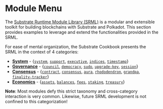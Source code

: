 # Module Menu

The [Substrate Runtime Module Library (SRML)](https://github.com/paritytech/substrate/tree/master/srml) is a modular and extensible toolkit for building blockchains with Substrate and Polkadot. This section provides examples to leverage and extend the functionalities provided in the SRML.

For ease of mental organization, the Substrate Cookbook presents the SRML in the context of 4 categories:
* **[System](./system/README.md)** - {[`system`](https://github.com/paritytech/substrate/tree/master/srml/system), [`support`](https://github.com/paritytech/substrate/tree/master/srml/support), [`executive`](https://github.com/paritytech/substrate/tree/master/srml/executive), [`indices`](https://github.com/paritytech/substrate/tree/master/srml/indices), [`timestamp`](https://github.com/paritytech/substrate/tree/master/srml/timestamp)}
* **[Governance](./governance/README.md)** - {[`council`](https://github.com/paritytech/substrate/tree/master/srml/council), [`democracy`](https://github.com/paritytech/substrate/tree/master/srml/democracy), [`sudo`](https://github.com/paritytech/substrate/tree/master/srml/sudo), [`upgrade-key`](https://github.com/paritytech/substrate/tree/master/srml/upgrade-key), [`session`](https://github.com/paritytech/substrate/tree/master/srml/session)}
* **[Consensus](./consensus/README.md)** - {[`contract`](https://github.com/paritytech/substrate/tree/master/srml/contract), [`consensus`](https://github.com/paritytech/substrate/tree/master/srml/consensus), [`aura`](https://github.com/paritytech/substrate/tree/master/srml/aura), [`rhododendron`](https://github.com/paritytech/rhododendron), [`grandpa`](https://github.com/paritytech/substrate/tree/master/srml/grandpa), [`finality-tracker`](https://github.com/paritytech/substrate/tree/master/srml/finality-tracker)}
* **[Economics](./system/README.md)** - {[`assets`](https://github.com/paritytech/substrate/tree/master/srml/assets), [`balances`](https://github.com/paritytech/substrate/tree/master/srml/balances), [`fees`](https://github.com/paritytech/substrate/tree/master/srml/fees), [`staking`](https://github.com/paritytech/substrate/tree/master/srml/staking), [`treasury`](https://github.com/paritytech/substrate/tree/master/srml/treasury)}

**Note**: Most modules defy this strict taxonomy and cross-category interaction is very common. Likewise, future SRML development is not confined to this categorization!